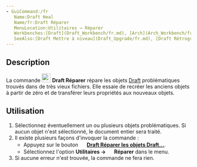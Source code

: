 ```yaml
---
- GuiCommand:/fr
   Name:Draft Heal
   Name/fr:Draft Réparer
   MenuLocation:Utilitaires → Réparer
   Workbenches:[Draft](Draft_Workbench/fr.md), [Arch](Arch_Workbench/fr.md)
   SeeAlso:[Draft Mettre à niveau](Draft_Upgrade/fr.md), [Draft Rétrograder](Draft_Downgrade/fr.md)
---
```


## Description

La commande <img alt="" src=images/Draft_Heal.svg  style="width:24px;"> **Draft Réparer** répare les objets [Draft](Draft_Workbench/fr.md) problématiques trouvés dans de très vieux fichiers. Elle essaie de recréer les anciens objets à partir de zéro et de transférer leurs propriétés aux nouveaux objets.

## Utilisation

1.  Sélectionnez éventuellement un ou plusieurs objets problématiques. Si aucun objet n\'est sélectionné, le document entier sera traité.
2.  Il existe plusieurs façons d\'invoquer la commande :
    -   Appuyez sur le bouton **<img src="images/Draft_Heal.svg" width=16px> [Draft Réparer les objets Draft...](Draft_Heal/fr.md)**.
    -   Sélectionnez l\'option **Utilitaires → <img src="images/Draft_Heal.svg" width=16px> Réparer** dans le menu.
3.  Si aucune erreur n\'est trouvée, la commande ne fera rien.





 
